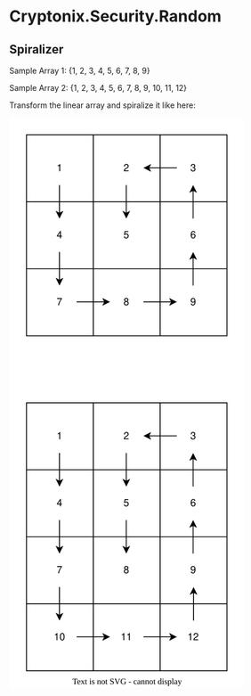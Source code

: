 ﻿# Cryptonix.Security.Random

## Spiralizer

Sample Array 1: {1, 2, 3, 4, 5, 6, 7, 8, 9}

Sample Array 2: {1, 2, 3, 4, 5, 6, 7, 8, 9, 10, 11, 12}

Transform the linear array and spiralize it like here: 

![Spiralization sequence](../../../docs/spiralizer_arrays.svg)
